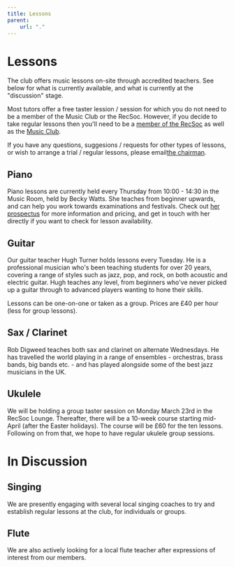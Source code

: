 ```yaml
---
title: Lessons
parent:
    url: "."
---
```


# Lessons

The club offers music lessons on-site through accredited teachers. See below for what is currently available, and what is currently at the "discussion" stage.

Most tutors offer a free taster lession / session for which you do not need to be a member of the Music Club or the RecSoc. However, if you decide to take regular lessons then you'll need to be a [member of the RecSoc](/join) as well as the [Music Club](/clubs/music/join).

If you have any questions, suggesions / requests for other types of lessons, or wish to arrange a trial / regular lessons, please email<a href="mailto:tristan.youngs@stfc.ac.uk?subject=Lessons / RAL Music Club">the chairman</a>. 

## Piano

Piano lessons are currently held every Thursday from 10:00 - 14:30 in the Music Room, held by Becky Watts. She teaches from beginner upwards, and can help you work towards examinations and festivals.
Check out [her prospectus](/clubs/music/lessons/Becky_Watts_Prospectus.pdf) for more information and pricing, and get in touch with her directly if you want to check for lesson availability.

## Guitar

Our guitar teacher Hugh Turner holds lessons every Tuesday. He is a professional musician who's been teaching students for over 20 years, covering a range of styles such as jazz, pop, and rock, on both acoustic and electric guitar. Hugh teaches any level, from beginners who've never picked up a guitar through to advanced players wanting to hone their skills.

Lessons can be one-on-one or taken as a group. Prices are £40 per hour (less for group lessons).

## Sax / Clarinet

Rob Digweed teaches both sax and clarinet on alternate Wednesdays. He has travelled the world playing in a range of ensembles - orchestras, brass bands, big bands etc. - and has played alongside some of the best jazz musicians in the UK. 

## Ukulele

We will be holding a group taster session on Monday March 23rd in the RecSoc Lounge. Thereafter, there will be a 10-week course starting mid-April (after the Easter holidays). The course will be £60 for the ten lessons. Following on from that, we hope to have regular ukulele group sessions.

# In Discussion

## Singing

We are presently engaging with several local singing coaches to try and establish regular lessons at the club, for individuals or groups.

## Flute

We are also actively looking for a local flute teacher after expressions of interest from our members.
